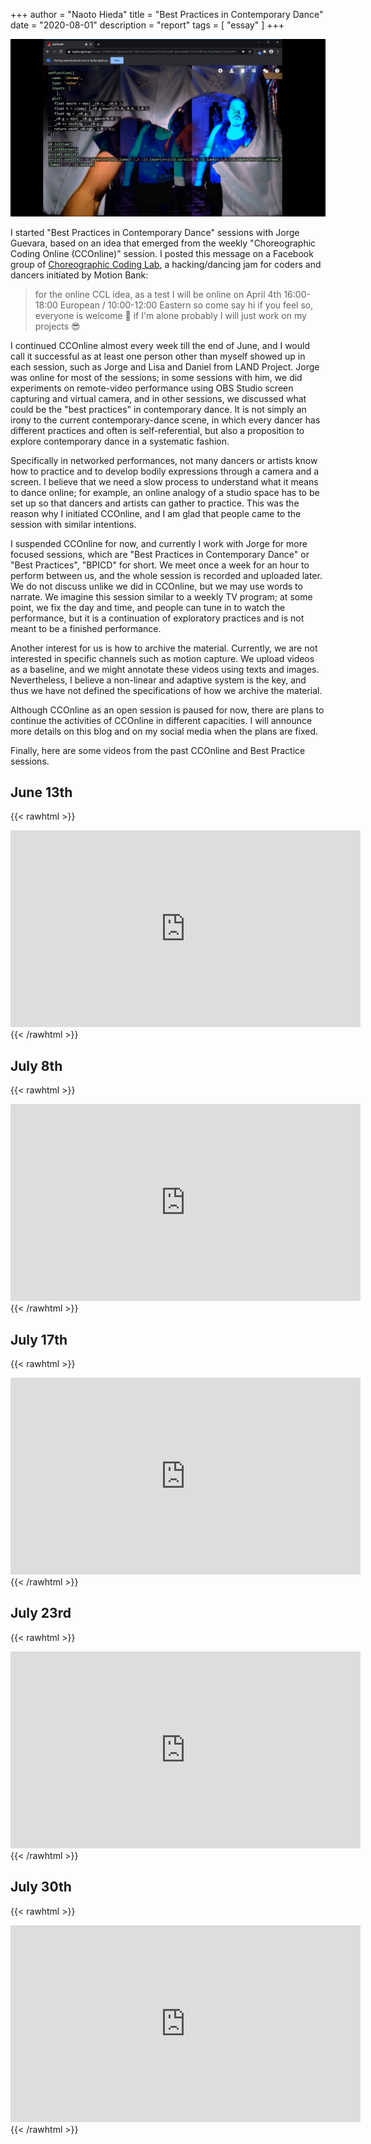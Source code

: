 +++
author = "Naoto Hieda"
title = "Best Practices in Contemporary Dance"
date = "2020-08-01"
description = "report"
tags = [ "essay" ]
+++

![](/images/2020-08-01-best-practices.jpg)

I started "Best Practices in Contemporary Dance" sessions with Jorge Guevara, based on an idea that emerged from the weekly "Choreographic Coding Online (CCOnline)" session. I posted this message on a Facebook group of [Choreographic Coding Lab](http://choreographiccoding.org/), a hacking/dancing jam for coders and dancers initiated by Motion Bank:

> for the online CCL idea, as a test I will be online on April 4th 16:00-18:00 European / 10:00-12:00 Eastern so come say hi if you feel so, everyone is welcome 🙂 if I'm alone probably I will just work on my projects 😎

I continued CCOnline almost every week till the end of June, and I would call it successful as at least one person other than myself showed up in each session, such as Jorge and Lisa and Daniel from LAND Project. Jorge was online for most of the sessions; in some sessions with him, we did experiments on remote-video performance using OBS Studio screen capturing and virtual camera, and in other sessions, we discussed what could be the "best practices" in contemporary dance. It is not simply an irony to the current contemporary-dance scene, in which every dancer has different practices and often is self-referential, but also a proposition to explore contemporary dance in a systematic fashion.

Specifically in networked performances, not many dancers or artists know how to practice and to develop bodily expressions through a camera and a screen. I believe that we need a slow process to understand what it means to dance online; for example, an online analogy of a studio space has to be set up so that dancers and artists can gather to practice. This was the reason why I initiated CCOnline, and I am glad that people came to the session with similar intentions.

I suspended CCOnline for now, and currently I work with Jorge for more focused sessions, which are "Best Practices in Contemporary Dance" or "Best Practices", "BPICD" for short. We meet once a week for an hour to perform between us, and the whole session is recorded and uploaded later. We do not discuss unlike we did in CCOnline, but we may use words to narrate. We imagine this session similar to a weekly TV program; at some point, we fix the day and time, and people can tune in to watch the performance, but it is a continuation of exploratory practices and is not meant to be a finished performance.

Another interest for us is how to archive the material. Currently, we are not interested in specific channels such as motion capture. We upload videos as a baseline, and we might annotate these videos using texts and images. Nevertheless, I believe a non-linear and adaptive system is the key, and thus we have not defined the specifications of how we archive the material.

Although CCOnline as an open session is paused for now, there are plans to continue the activities of CCOnline in different capacities. I will announce more details on this blog and on my social media when the plans are fixed.

Finally, here are some videos from the past CCOnline and Best Practice sessions.

June 13th
--------

{{< rawhtml >}}
<div class="youtube-container">
<iframe class="youtube-video" width="560" height="315" src="https://www.youtube.com/embed/8nuTc7z0aWU" frameborder="0" allow="accelerometer; autoplay; encrypted-media; gyroscope; picture-in-picture" allowfullscreen></iframe>
</div>
{{< /rawhtml >}}


July 8th
--------

{{< rawhtml >}}
<div class="youtube-container">
<iframe class="youtube-video" width="560" height="315" src="https://www.youtube.com/embed/9omxSdAWqBA" frameborder="0" allow="accelerometer; autoplay; encrypted-media; gyroscope; picture-in-picture" allowfullscreen></iframe>
</div>
{{< /rawhtml >}}


July 17th
--------

{{< rawhtml >}}
<div class="youtube-container">
<iframe class="youtube-video" width="560" height="315" src="https://www.youtube.com/embed/aHWojjKA1Y0" frameborder="0" allow="accelerometer; autoplay; encrypted-media; gyroscope; picture-in-picture" allowfullscreen></iframe>
</div>
{{< /rawhtml >}}


July 23rd
--------

{{< rawhtml >}}
<div class="youtube-container">
<iframe class="youtube-video" width="560" height="315" src="https://www.youtube.com/embed/9xTrIdkRbmw" frameborder="0" allow="accelerometer; autoplay; encrypted-media; gyroscope; picture-in-picture" allowfullscreen></iframe>
</div>
{{< /rawhtml >}}


July 30th
--------

{{< rawhtml >}}
<div class="youtube-container">
<iframe class="youtube-video" width="560" height="315" src="https://www.youtube.com/embed/W_O9Znk2H08" frameborder="0" allow="accelerometer; autoplay; encrypted-media; gyroscope; picture-in-picture" allowfullscreen></iframe>
</div>
{{< /rawhtml >}}

